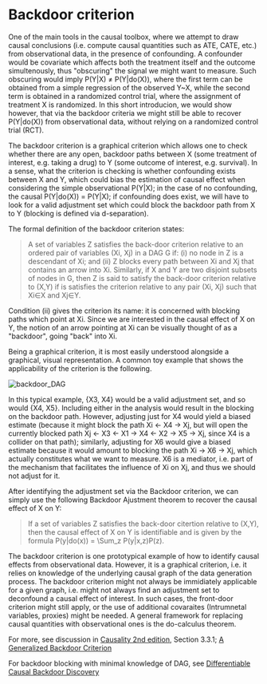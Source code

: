 Backdoor criterion
======

One of the main tools in the causal toolbox, where we attempt to draw causal conclusions (i.e. compute causal quantities such as ATE, CATE, etc.) from observational data, in the presence of confounding. A confounder would be covariate which affects both the treatment itself and the outcome simultenously, thus "obscuring" the signal we might want to measure. Such obscuring would imply P(Y|X) ≠ P(Y|do(X)), where the first term can be obtained from a simple regression of the observed Y\~X, while the second term is obtained in a randomized control trial, where the assignment of treatment X is randomized. In this short introducion, we would show however, that via the backdoor criteria we might still be able to recover P(Y|do(X)) from observational data, without relying on a randomized control trial (RCT).

The backdoor criterion is a graphical criterion which allows one to check whether there are any open, backdoor paths between X (some treatment of interest, e.g. taking a drug) to Y (some outcome of interest, e.g. survival). In a sense, what the criterion is checking is whether confounding exists between X and Y, which could bias the estimation of causal effect when considering the simple observational P(Y|X); in the case of no confounding, the causal P(Y|do(X)) = P(Y|X); if confounding does exist, we will have to look for a valid adjustment set which could block the backdoor path from X to Y (blocking is defined via d-separation).

The formal definition of the backdoor criterion states:
> A set of variables Z satisfies the back-door criterion relative to an ordered pair of variables (Xi, Xj) in a DAG G if:
>(i) no node in Z is a descendant of Xi; and
>(ii) Z blocks every path between Xi and Xj that contains an arrow into Xi.
> Similarly, if X and Y are two disjoint subsets of nodes in G, then Z is said to satisfy the back-door criterion relative to (X,Y) if is satisfies the criterion relative to any pair (Xi, Xj) such that Xi∈X and Xj∈Y.

Condition (ii) gives the criterion its name: it is concerned with blocking paths which point at Xi. Since we are interested in the causal effect of X on Y, the notion of an arrow pointing at Xi can be visually thought of as a "backdoor", going "back" into Xi.

Being a graphical criterion, it is most easily understood alongside a graphical, visual representation. A common toy example that shows the applicability of the criterion is the following. 

![backdoor_DAG](https://github.com/limorigu/causal-inf-handbook/blob/master/img/backdoor_DAG.jpg)

In this typical example, {X3, X4} would be a valid adjustment set, and so would {X4, X5}. Including either in the analysis would result in the blocking on the backdoor path. However, adjusting just for X4 would yield a biased estimate (because it might block the path Xi <- X4 -> Xj, but will open the currently blocked path Xj <- X3 <- X1 -> X4 <- X2 -> X5 -> Xj, since X4 is a collider on that path); similarly, adjusting for X6 would give a biased estimate because it would amount to blocking the path Xi -> X6 -> Xj, which actually constitutes what we want to measure. X6 is a mediator, i.e. part of the mechanism that facilitates the influence of Xi on Xj, and thus we should not adjust for it. 

After identifying the adjustment set via the Backdoor criterion, we can simply use the following Backdoor Ajustment theorem to recover the causal effect of X on Y: 
> If a set of variables Z satisfies the back-door citertion relative to (X,Y), then the causal effect of X on Y is identifiable and is given by the formula 
>P(y|do(x)) = \Sum_z P(y|x,z)P(z).

The backdoor criterion is one prototypical example of how to identify causal effects from observational data. However, it is a graphical criterion, i.e. it relies on knowledge of the underlying causal graph of the data generation process. The backdoor criterion might not always be immidiately applicable for a given graph, i.e. might not always find an adjustment set to deconfound a causal effect of interest. In such cases, the front-door criterion might still apply, or the use of additional covaraites (Intrumnetal variables, proxies) might be needed. A general framework for replacing causal quantities with observational ones is the do-calculus theorem.

For more, see discussion in [Causality 2nd edition](http://bayes.cs.ucla.edu/BOOK-2K/), Section 3.3.1; [A Generalized Backdoor Criterion](https://arxiv.org/pdf/1307.5636.pdf) 

For backdoor blocking with minimal knowledge of DAG, see [Differentiable Causal Backdoor Discovery](http://proceedings.mlr.press/v108/gultchin20a.html)
